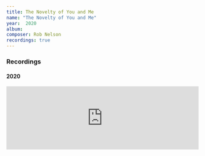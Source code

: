 ```yaml
---
title: The Novelty of You and Me
name: "The Novelty of You and Me"
year:  2020
album: 
composer: Rob Nelson
recordings: true
---
```


<h3>Recordings</h3>

<h4>2020</h4>

<iframe width="100%" height="166" scrolling="no" frameborder="no" allow="autoplay" src="https://w.soundcloud.com/player/?url=https%3A//api.soundcloud.com/tracks/807976666&color=%23ff5500&auto_play=false&hide_related=false&show_comments=true&show_user=true&show_reposts=false&show_teaser=true"></iframe>


